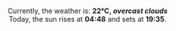 <p  align="center"><br/>Currently, the weather is: <b> 22°C, <i>overcast clouds</i></b></br>Today, the sun rises at <b>04:48</b> and sets at <b>19:35</b>.</p>